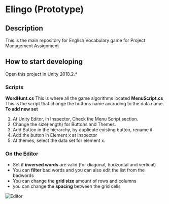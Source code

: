 # Elingo (Prototype)

## Description

This is the main repository for English Vocabulary game for Project Management Assignment

## How to start developing
Open this project in Unity 2018.2.* 
### Scripts
**WordHunt.cs**
This is where all the game algorithms located
**MenuScript.cs**
This is the script that change the buttons name accroding to the data name.
**To add new set**
1. At Unity Editor, in Inspector, Check the Menu Script section.
2. Change the size(length) for Buttons and Themes.
3. Add Button in the hierarchy, by duplicate existing button, rename it
4. Add the button in Element x at Inspector
5. At themes, select the data set for element x.

### On the Editor

* Set if **inversed words** are valid (for diagonal, horizontal and vertical)
* You can **filter** bad words and you can also edit the list from the badwords
* You can change the **grid size** amount of rows and columns
* you can change the **spacing** between the grid cells

![Editor](https://i.imgur.com/InvrQrs.png)

